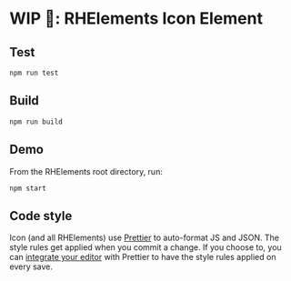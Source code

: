 # WIP 🐣: RHElements Icon Element

## Test

    npm run test

## Build

    npm run build

## Demo

From the RHElements root directory, run:

    npm start

## Code style

Icon (and all RHElements) use [Prettier][prettier] to auto-format JS and JSON. The style rules get applied when you commit a change. If you choose to, you can [integrate your editor][prettier-ed] with Prettier to have the style rules applied on every save.

[prettier]: https://github.com/prettier/prettier/
[prettier-ed]: https://github.com/prettier/prettier/#editor-integration
[web-component-tester]: https://github.com/Polymer/web-component-tester
